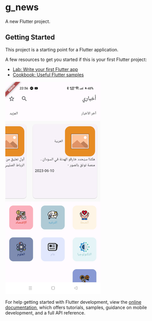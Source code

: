 # g_news

A new Flutter project.

## Getting Started

This project is a starting point for a Flutter application.

A few resources to get you started if this is your first Flutter project:

- [Lab: Write your first Flutter app](https://docs.flutter.dev/get-started/codelab)
- [Cookbook: Useful Flutter samples](https://docs.flutter.dev/cookbook)
<img src="screenshots/Screenshot_2023-06-11-22-36-59-07_422d98d6f3a03f6d19971fba0230a338.jpg" width="300">

For help getting started with Flutter development, view the
[online documentation](https://docs.flutter.dev/), which offers tutorials,
samples, guidance on mobile development, and a full API reference.
